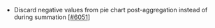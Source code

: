 - Discard negative values from pie chart post-aggregation instead of during summation [[#6051](https://github.com/plotly/plotly.js/pull/6051)]
